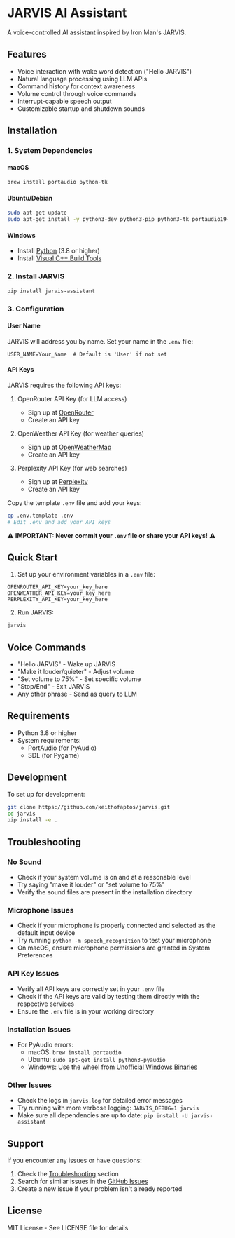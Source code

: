 # JARVIS AI Assistant

A voice-controlled AI assistant inspired by Iron Man's JARVIS.

## Features

- Voice interaction with wake word detection ("Hello JARVIS")
- Natural language processing using LLM APIs
- Command history for context awareness
- Volume control through voice commands
- Interrupt-capable speech output
- Customizable startup and shutdown sounds

## Installation

### 1. System Dependencies

#### macOS
```bash
brew install portaudio python-tk
```

#### Ubuntu/Debian
```bash
sudo apt-get update
sudo apt-get install -y python3-dev python3-pip python3-tk portaudio19-dev
```

#### Windows
- Install [Python](https://www.python.org/downloads/) (3.8 or higher)
- Install [Visual C++ Build Tools](https://visualstudio.microsoft.com/visual-cpp-build-tools/)

### 2. Install JARVIS

```bash
pip install jarvis-assistant
```

### 3. Configuration

#### User Name
JARVIS will address you by name. Set your name in the `.env` file:
```env
USER_NAME=Your_Name  # Default is 'User' if not set
```

#### API Keys
JARVIS requires the following API keys:

1. OpenRouter API Key (for LLM access)
   - Sign up at [OpenRouter](https://openrouter.ai)
   - Create an API key

2. OpenWeather API Key (for weather queries)
   - Sign up at [OpenWeatherMap](https://openweathermap.org)
   - Create an API key

3. Perplexity API Key (for web searches)
   - Sign up at [Perplexity](https://perplexity.ai)
   - Create an API key

Copy the template `.env` file and add your keys:
```bash
cp .env.template .env
# Edit .env and add your API keys
```

⚠️ **IMPORTANT: Never commit your `.env` file or share your API keys!** ⚠️

## Quick Start

1. Set up your environment variables in a `.env` file:
```
OPENROUTER_API_KEY=your_key_here
OPENWEATHER_API_KEY=your_key_here
PERPLEXITY_API_KEY=your_key_here
```

2. Run JARVIS:
```bash
jarvis
```

## Voice Commands

- "Hello JARVIS" - Wake up JARVIS
- "Make it louder/quieter" - Adjust volume
- "Set volume to 75%" - Set specific volume
- "Stop/End" - Exit JARVIS
- Any other phrase - Send as query to LLM

## Requirements

- Python 3.8 or higher
- System requirements:
  - PortAudio (for PyAudio)
  - SDL (for Pygame)

## Development

To set up for development:

```bash
git clone https://github.com/keithofaptos/jarvis.git
cd jarvis
pip install -e .
```

## Troubleshooting

### No Sound
- Check if your system volume is on and at a reasonable level
- Try saying "make it louder" or "set volume to 75%"
- Verify the sound files are present in the installation directory

### Microphone Issues
- Check if your microphone is properly connected and selected as the default input device
- Try running `python -m speech_recognition` to test your microphone
- On macOS, ensure microphone permissions are granted in System Preferences

### API Key Issues
- Verify all API keys are correctly set in your `.env` file
- Check if the API keys are valid by testing them directly with the respective services
- Ensure the `.env` file is in your working directory

### Installation Issues
- For PyAudio errors:
  - macOS: `brew install portaudio`
  - Ubuntu: `sudo apt-get install python3-pyaudio`
  - Windows: Use the wheel from [Unofficial Windows Binaries](https://www.lfd.uci.edu/~gohlke/pythonlibs/#pyaudio)

### Other Issues
- Check the logs in `jarvis.log` for detailed error messages
- Try running with more verbose logging: `JARVIS_DEBUG=1 jarvis`
- Make sure all dependencies are up to date: `pip install -U jarvis-assistant`

## Support

If you encounter any issues or have questions:
1. Check the [Troubleshooting](#troubleshooting) section
2. Search for similar issues in the [GitHub Issues](https://github.com/keithofaptos/jarvis/issues)
3. Create a new issue if your problem isn't already reported

## License

MIT License - See LICENSE file for details
